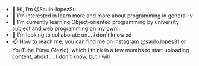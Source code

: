- 👋 Hi, I’m @Saulo-lopezSu
- 👀 I’m interested in learn more and more about programming in general :v
- 🌱 I’m currently learning Object-oriented programming by university subject and web programming on my own..
- 💞️ I’m looking to collaborate on... i don`t know xd 
- 📫 How to reach me; you can find me on instagram @saulo.lopes31 or YouTube (Yayu Glezlo), which I think in a few months to start uploading content, about ... I don't know, but I will

<!---
Saulo-lopezSu/Saulo-lopezSu is a ✨ special ✨ repository because its `README.md` (this file) appears on your GitHub profile.
You can click the Preview link to take a look at your changes.
--->

